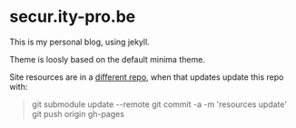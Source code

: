 # secur.ity-pro.be

This is my personal blog, using jekyll.

Theme is loosly based on the default minima theme. 

Site resources are in a [different repo](https://github.com/wknd/site-resources), when that updates update this repo with:
> git submodule update --remote
> git commit -a -m 'resources update'
> git push origin gh-pages
